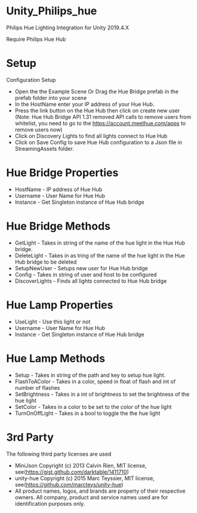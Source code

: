 # Unity_Philips_hue
Philips Hue Lighting Integration for Unity 2019.4.X

Require Philips Hue Hub

# Setup
Configuration Setup

* Open the the Example Scene Or Drag the Hue Bridge prefab in the prefab folder into your scene
* In the HostName enter your IP address of your Hue Hub.
* Press the link button on the  Hue Hub then click on create new user (Note: Hue Hub Bridge API 1.31 removed API calls to remove users from whitelist, you need to go to the  https://account.meethue.com/apps to remove users now)
* Click on Discovery Lights to find all lights connect to  Hue Hub
* Click on Save Config to save  Hue Hub configuration to a Json file in StreamingAssets folder.

# Hue Bridge Properties

* HostName - IP address of Hue Hub
* Username - User Name for Hue Hub
* Instance - Get Singleton instance of  Hue Hub bridge

# Hue Bridge Methods

* GetLight - Takes in string of the name of the hue light in the Hue Hub bridge.
* DeleteLight - Takes in as tring of the name of the hue light in the Hue Hub bridge to be deleted
* SetupNewUser - Setups new user for Hue Hub bridge
* Config -  Takes in string of user and host to be configured
* DiscoverLights - Finds all lights connected to Hue Hub bridge

# Hue Lamp Properties

* UseLight - Use this light or not
* Username - User Name for Hue Hub
* Instance - Get Singleton instance of  Hue Hub bridge

# Hue Lamp Methods

* Setup - Takes in string of the path and key to setup hue light.
* FlashToAColor - Takes in a color, speed in float of flash and int of number of flashes
* SetBrightness - Takes in a int of brightness to set the brightness of the hue light
* SetColor -  Takes in a color to be set to the color of the hue light
* TurnOnOffLight - Takes in a bool to toggle the the hue light

# 3rd Party 
The following third party licenses are used 

* MiniJson Copyright (c) 2013 Calvin Rien, MIT license, see(https://gist.github.com/darktable/1411710)
* unity-hue Copyright (c) 2015 Marc Teyssier, MIT license, see(https://github.com/marcteys/unity-hue)
* All product names, logos, and brands are property of their respective owners. All company, product and service names used are for identification purposes only. 
